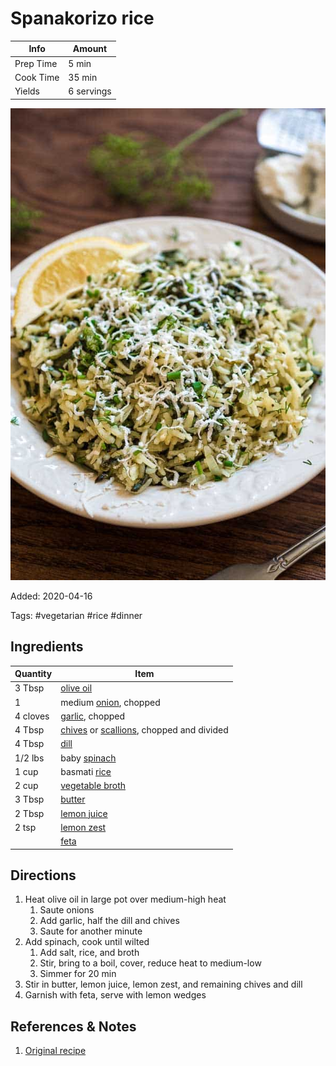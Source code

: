 # Spanakorizo rice

| Info      | Amount     |
| --------- | ---------- |
| Prep Time | 5 min      |
| Cook Time | 35 min     |
| Yields    | 6 servings |

![Spanakorizo rice](../assets/spanakorizo-rice.jpg)

Added: 2020-04-16

Tags: #vegetarian #rice #dinner

## Ingredients

| Quantity | Item                                                                                                |
| -------- | --------------------------------------------------------------------------------------------------- |
| 3 Tbsp   | [olive oil](../Ingredients/olive%20oil.md)                                                          |
| 1        | medium [onion](../Ingredients/onion.md), chopped                                                    |
| 4 cloves | [garlic](../Ingredients/garlic.md), chopped                                                         |
| 4 Tbsp   | [chives](../Ingredients/chives.md) or [scallions](../Ingredients/scallions.md), chopped and divided |
| 4 Tbsp   | [dill](../Ingredients/dill.md)                                                                      |
| 1/2 lbs  | baby [spinach](../Ingredients/spinach.md)                                                           |
| 1 cup    | basmati [rice](../Ingredients/rice.md)                                                              |
| 2 cup    | [vegetable broth](../Ingredients/vegetable%20broth.md)                                              |
| 3 Tbsp   | [butter](../Ingredients/butter.md)                                                                  |
| 2 Tbsp   | [lemon juice](../Ingredients/lemon%20juice.md)                                                      |
| 2 tsp    | [lemon zest](../Ingredients/lemon.md)                                                               |
|          | [feta](../Ingredients/feta.md)                                                                      |

## Directions

1. Heat olive oil in large pot over medium-high heat
   1. Saute onions
   2. Add garlic, half the dill and chives
   3. Saute for another minute
2. Add spinach, cook until wilted
   1. Add salt, rice, and broth
   2. Stir, bring to a boil, cover, reduce heat to medium-low
   3. Simmer for 20 min
3. Stir in butter, lemon juice, lemon zest, and remaining chives and dill
4. Garnish with feta, serve with lemon wedges

## References & Notes

1. [Original recipe](https://cooktoria.com/spanakorizo-greek-spinach-rice/#wprm-recipe-container-5934)

